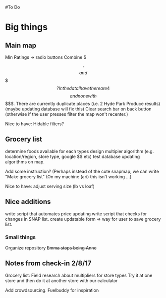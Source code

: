 #To Do

# Big things
## Main map
Min Ratings -> radio buttons
Combine $$$, $$$$ and $$$$$? In the data I have there are 4 $$$$ and none with $$$$$.
There are currently duplicate places (i.e. 2 Hyde Park Produce results) (maybe updating database will fix this)
Clear search bar on back button (otherwise if the user presses filter the map won't recenter.)

Nice to have:
Hidable filters?

## Grocery list
determine foods available for each types
design multipier algorithm (e.g. location/region, store type, google $$ etc)
test database updating algorithms on map.

Add some instruction? (Perhaps instead of the cute snapmap, we can write "Make grocery list" 
(On my machine (ari) this isn't working ...)

Nice to have:
adjust serving size (lb vs loaf)


## Nice additions
write script that automates price updating
write script that checks for changes in SNAP list.
create updatable form => way for user to save grocery list.

### Small things
Organize repository
~~Emma stops being Anne~~

## Notes from check-in 2/8/17
Grocery list: 
Field research about multipliers for store types
Try it at one store and then do it at another store with our calculator

Add crowdsourcing. 
	Fuelbuddy for inspiration


